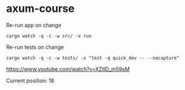 # axum-course

Re-run app on change

```
cargo watch -q -c -w src/ -x run 
```
Re-run tests on change

```
cargo watch -q -c -w tests/ -x "test -q quick_dev -- --nocapture"
```

https://www.youtube.com/watch?v=XZtlD_m59sM

Current position: 18
